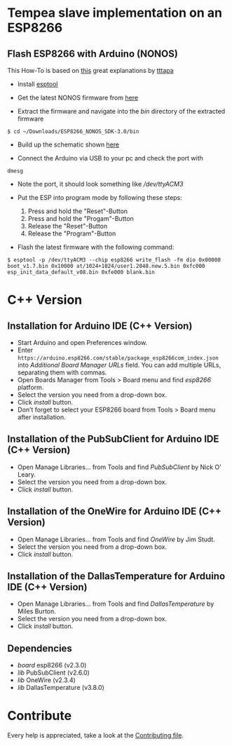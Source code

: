 # Tempea slave implementation on an ESP8266

## Flash ESP8266 with Arduino (NONOS)

This How-To is based on [this](https://tttapa.github.io/Pages/Arduino/ESP8266/Flashing/Flashing-With-an-Arduino.html) great explanations by [tttapa](https://github.com/tttapa)

- Install [esptool](https://github.com/espressif/esptool)

- Get the latest NONOS firmware from [here](https://github.com/espressif/ESP8266_NONOS_SDK/releases/)

- Extract the firmware and navigate into the _bin_ directory of the extracted firmware
```
$ cd ~/Downloads/ESP8266_NONOS_SDK-3.0/bin
```

- Build up the schematic shown [here](https://github.com/eiabea/tempea-esp/tree/master/schematic/FlashEspWithArduino.fzz)

- Connect the Arduino via USB to your pc and check the port with
```
dmesg
```

- Note the port, it should look something like _/dev/ttyACM3_

- Put the ESP into program mode by following these steps:

  1. Press and hold the "Reset"-Button
  2. Press and hold the "Progam"-Button
  3. Release the "Reset"-Button
  4. Release the "Program"-Button

- Flash the latest firmware with the following command:
```
$ esptool -p /dev/ttyACM3 --chip esp8266 write_flash -fm dio 0x00000 boot_v1.7.bin 0x10000 at/1024+1024/user1.2048.new.5.bin 0xfc000 esp_init_data_default_v08.bin 0xfe000 blank.bin
```

# C++ Version
## Installation for Arduino IDE (C++ Version)
- Start Arduino and open Preferences window.
- Enter `https://arduino.esp8266.com/stable/package_esp8266com_index.json` into *Additional Board Manager URLs* field. You can add multiple URLs, separating them with commas.
- Open Boards Manager from Tools > Board menu and find *esp8266* platform.
- Select the version you need from a drop-down box.
- Click *install* button.
- Don’t forget to select your ESP8266 board from Tools > Board menu after installation.

## Installation of the PubSubClient for Arduino IDE (C++ Version)
- Open Manage Libraries... from Tools and find *PubSubClient* by Nick O' Leary.
- Select the version you need from a drop-down box.
- Click *install* button.

## Installation of the OneWire for Arduino IDE (C++ Version)
- Open Manage Libraries... from Tools and find *OneWire* by Jim Studt.
- Select the version you need from a drop-down box.
- Click *install* button.

## Installation of the DallasTemperature for Arduino IDE (C++ Version)
- Open Manage Libraries... from Tools and find *DallasTemperature* by Miles Burton.
- Select the version you need from a drop-down box.
- Click *install* button.

## Dependencies
- *board* esp8266 (v2.3.0)
- *lib* PubSubClient (v2.6.0)
- *lib* OneWire (v2.3.4)
- *lib* DallasTemperature (v3.8.0)

# Contribute

Every help is appreciated, take a look at the [Contributing file](https://github.com/eiabea/tempea-esp/tree/master/CONTRIBUTION.md).